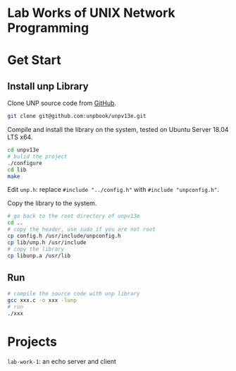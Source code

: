 # Lab Works of UNIX Network Programming

# Get Start

## Install unp Library

Clone UNP source code from [GitHub](https://github.com/unpbook/unpv13e).

```bash
git clone git@github.com:unpbook/unpv13e.git
```

Compile and install the library on the system, tested on Ubuntu Server 18.04 LTS x64.

```bash
cd unpv13e
# bulid the project
./configure
cd lib
make
```

Edit `unp.h`: replace `#include "../config.h"` with `#include "unpconfig.h"`.

Copy the library to the system.

```bash
# go back to the root directory of unpv13e
cd ..
# copy the header, use sudo if you are not root
cp config.h /usr/include/unpconfig.h
cp lib/unp.h /usr/include
# copy the library
cp libunp.a /usr/lib
```

## Run

```bash
# compile the source code with unp library
gcc xxx.c -o xxx -lunp
# run
./xxx
```

# Projects

`lab-work-1`: an echo server and client